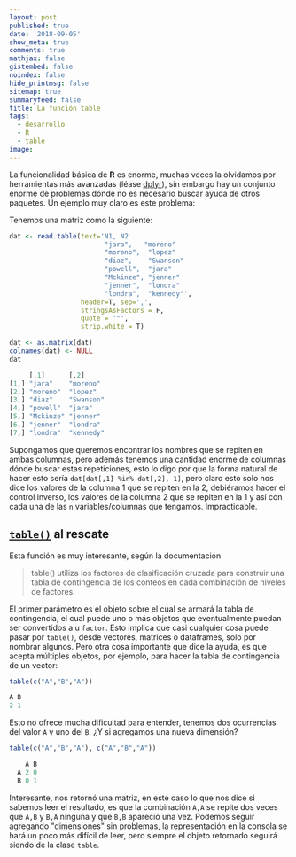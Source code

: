 ```yaml
---
layout: post
published: true
date: '2018-09-05'
show_meta: true
comments: true
mathjax: false
gistembed: false
noindex: false
hide_printmsg: false
sitemap: true
summaryfeed: false
title: La función table
tags:
  - desarrollo
  - R
  - table
image:
---
```


La funcionalidad básica de **R** es enorme, muchas veces la olvidamos por
herramientas más avanzadas (léase [dplyr][dplyr]), sin embargo hay un conjunto
enorme de problemas dónde no es necesario buscar ayuda de otros paquetes. Un
ejemplo muy claro es este problema:

Tenemos una matriz como la siguiente:

```r
dat <- read.table(text='N1, N2
                        "jara",   "moreno" 
                        "moreno",  "lopez"  
                        "diaz",    "Swanson"
                        "powell",  "jara"   
                        "Mckinze", "jenner" 
                        "jenner",  "londra" 
                        "londra",  "kennedy"', 
                  header=T, sep=',', 
				  stringsAsFactors = F, 
				  quote = '"', 
				  strip.white = T)

dat <- as.matrix(dat)
colnames(dat) <- NULL
dat

     [,1]      [,2]     
[1,] "jara"    "moreno" 
[2,] "moreno"  "lopez"  
[3,] "diaz"    "Swanson"
[4,] "powell"  "jara"   
[5,] "Mckinze" "jenner" 
[6,] "jenner"  "londra" 
[7,] "londra"  "kennedy"
```

Supongamos que queremos encontrar los nombres que se repiten en ambas columnas,
pero además tenemos una cantidad enorme de columnas dónde buscar estas
repeticiones, esto lo digo por que la forma natural de hacer esto sería
`dat[dat[,1] %in% dat[,2], 1]`, pero claro esto solo nos dice los valores de la
columna 1 que se repiten en la 2, debiéramos hacer el control inverso, los
valores de la columna 2 que se repiten en la 1 y así con cada una de las `n`
variables/columnas que tengamos. Impracticable.

## [`table()`][table] al rescate

Esta función es muy interesante, según la documentación

> table() utiliza los factores de clasificación cruzada para construir una tabla de
> contingencia de los conteos en cada combinación de niveles de factores.

El primer parámetro es el objeto sobre el cual se armará la tabla de
contingencia, el cual puede uno o más objetos que eventualmente puedan ser
convertidos a u `factor`. Esto implica que casi cualquier cosa puede pasar por
`table()`, desde vectores, matrices o dataframes, solo por nombrar algunos.
Pero otra cosa importante que dice la ayuda, es que acepta múltiples objetos,
por ejemplo, para hacer la tabla de contingencia de un vector:

```r
table(c("A","B","A"))

A B 
2 1 
```

Esto no ofrece mucha dificultad para entender, tenemos dos ocurrencias del
valor `A` y uno del `B`. ¿Y si agregamos una nueva dimensión?

```r
table(c("A","B","A"), c("A","B","A"))

    A B
  A 2 0
  B 0 1
```

Interesante, nos retornó una matriz, en este caso lo que nos dice si sabemos
leer el resultado, es que la combinación `A,A` se repite dos veces que `A,B` y
`B,A` ninguna y que `B,B` apareció una vez. Podemos seguir agregando
"dimensiones" sin problemas, la representación en la consola se hará un poco
más difícil de leer, pero siempre el objeto retornado seguirá siendo de la
clase `table`.


[table]: http://stat.ethz.ch/R-manual/R-devel/library/base/html/table.html
[fuente]: https://es.stackoverflow.com/a/162665/31764
[dplyr]: https://dplyr.tidyverse.org/
